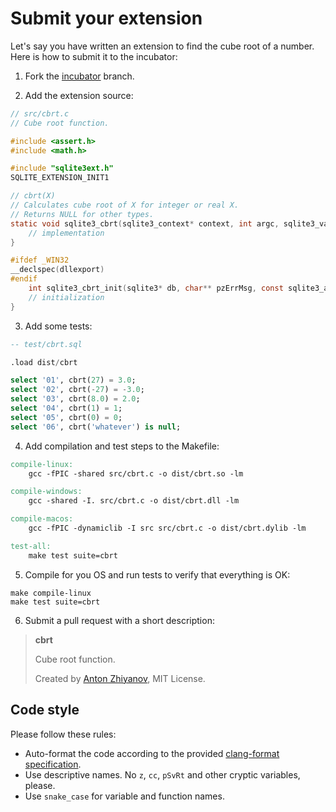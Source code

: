 # Submit your extension

Let's say you have written an extension to find the cube root of a number. Here is how to submit it to the incubator:

1. Fork the [incubator](https://github.com/nalgeon/sqlean/tree/incubator) branch.

2. Add the extension source:

```c
// src/cbrt.c
// Cube root function.

#include <assert.h>
#include <math.h>

#include "sqlite3ext.h"
SQLITE_EXTENSION_INIT1

// cbrt(X)
// Calculates cube root of X for integer or real X.
// Returns NULL for other types.
static void sqlite3_cbrt(sqlite3_context* context, int argc, sqlite3_value** argv) {
    // implementation
}

#ifdef _WIN32
__declspec(dllexport)
#endif
    int sqlite3_cbrt_init(sqlite3* db, char** pzErrMsg, const sqlite3_api_routines* pApi) {
    // initialization
}
```

3. Add some tests:

```sql
-- test/cbrt.sql

.load dist/cbrt

select '01', cbrt(27) = 3.0;
select '02', cbrt(-27) = -3.0;
select '03', cbrt(8.0) = 2.0;
select '04', cbrt(1) = 1;
select '05', cbrt(0) = 0;
select '06', cbrt('whatever') is null;
```

4. Add compilation and test steps to the Makefile:

```Makefile
compile-linux:
	gcc -fPIC -shared src/cbrt.c -o dist/cbrt.so -lm

compile-windows:
	gcc -shared -I. src/cbrt.c -o dist/cbrt.dll -lm

compile-macos:
	gcc -fPIC -dynamiclib -I src src/cbrt.c -o dist/cbrt.dylib -lm

test-all:
	make test suite=cbrt
```

5. Compile for you OS and run tests to verify that everything is OK:

```shell
make compile-linux
make test suite=cbrt
```

6. Submit a pull request with a short description:

> **cbrt**
>
> Cube root function.
>
> Created by [Anton Zhiyanov](https://github.com/nalgeon), MIT License.

## Code style

Please follow these rules:

-   Auto-format the code according to the provided [clang-format specification](../.clang-format).
-   Use descriptive names. No `z`, `cc`, `pSvRt` and other cryptic variables, please.
-   Use `snake_case` for variable and function names.
